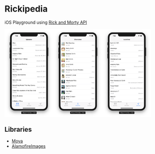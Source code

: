 # Rickipedia

iOS Playground using [Rick and Morty API
](https://rickandmortyapi.com/)

<div style="display:flex;" >
  <img src="https://github.com/vshkl/Rickipedia-iOS/blob/master/screenshots/01.png" width="32%" >
  <img src="https://github.com/vshkl/Rickipedia-iOS/blob/master/screenshots/02.png" width="32%" >
  <img src="https://github.com/vshkl/Rickipedia-iOS/blob/master/screenshots/03.png" width="32%" >  
</div>

## Libraries

- [Moya](https://github.com/Moya/Moya)
- [AlamofireImages](https://github.com/Alamofire/AlamofireImage)
